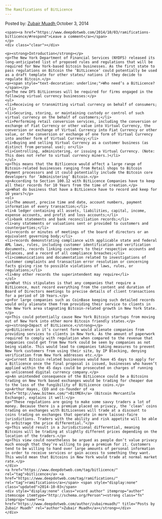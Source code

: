 ```yaml
---
The Ramifications of BitLicence
---
```

<article class="post-listing post-6861 post type-post status-publish format-standard has-post-thumbnail hentry  tag-bitlicence tag-ramifications">
    <div class="post-inner">
        <span>Posted by: <a href="https://www.deepdotweb.com/author/zubairmuadh/" title="">Zubair Muadh </a></span>
    <span>October 3, 2014</span>
    
    <span><a href="https://www.deepdotweb.com/2014/10/03/ramifications-bitlicence/#respond">Leave a comment</a></span>
    </p>
    <div class="clear"></div>
    
    <p><strong>Introduction</strong></p>
    <p>The New York Department of Financial Services (NYDFS) released its long-anticipated list of proposed rules and regulations that will be required for New York-based bitcoin businesses. As the first state to pass regulations on Bitcoin the ‘BitLicence’ could potentially be used as a draft template for other states/ nations if they decide to regulate Bitcoin.</p>
    <p><span style="text-decoration: underline;">Who need’s a BitLicence?</span></p>
    <p>The new DFS BitLicenses will be required for firms engaged in the following virtual currency businesses:</p>
    <ul>
    <li>Receiving or transmitting virtual currency on behalf of consumers;</li>
    <li>Securing, storing, or maintaining custody or control of such virtual currency on the behalf of customers;</li>
    <li>Performing retail conversion services, including the conversion or exchange of Fiat Currency or other value into Virtual Currency, the conversion or exchange of Virtual Currency into Fiat Currency or other value, or the conversion or exchange of one form of Virtual Currency into another form of Virtual Currency;</li>
    <li>Buying and selling Virtual Currency as a customer business (as distinct from personal use); or</li>
    <li>Controlling, administering, or issuing a Virtual Currency. (Note: This does not refer to virtual currency miners.)</li>
    </ul>
    <p>This means that the Bitlicence would affect a large range of Bitcoin-related businesses ranging from Retail shops to Bitcoin Payment processors and it could potentially include the Bitcoin core developers for ‘Administering’ Bitcoin.</p>
    <p>According to Section 100.12 with BitLicence Companies have to keep all their records for 10 Years from the time of creation.</p>
    <p>What do business that have a BitLicence have to record and keep for 10 years?</p>
    <ol>
    <li>The amount, precise time and date, account numbers, payment information of every transaction;</li>
    <li>A ledger containing all assets, liabilities, capital, income, expense accounts, and profit and loss accounts;</li>
    <li>bank statements and bank reconciliation records;</li>
    <li>any statements or valuations sent or provided to customers and counterparties;</li>
    <li>records or minutes of meetings of the board of directors or an equivalent governing body;</li>
    <li>records demonstrating compliance with applicable state and federal AML laws, rules, including customer identification and verification documents, records linking customers to their respective accounts and balances, and a record of all compliance breaches;</li>
    <li>communications and documentation related to investigations of customer complaints and transaction error resolution or concerning facts giving rise to possible violations of laws, rules, or regulations;</li>
    <li>Any other records the superintendent may require</li>
    </ol>
    <p>What this stipulates is that any companies that require a BitLicence, must record everything from the content and duration of Board of Directors meetings to precise details of client transactions for a period of 10 Years.</p>
    <p>For large companies such as CoinBase keeping such detailed records would only alienate them from providing their service to clients in the New York area stagnating Bitcoin-related growth in New York State.</p>
    <p>This could potentially cause New York Bitcoin startups from moving out of New York into other more Bitcoin friendly states.</p>
    <p><strong>Impact of BitLicence.</strong></p>
    <p>BitLicence in it’s current form would alienate companies from providing services to clients in New York. As the amount of paperwork required to comply with regulation when compared to the revenue that companies could get from New York could be seen by companies as not being viable. This would lead to companies taking measures to prevent New York customers from using their site, by IP Blocking, denying verification from New York addresses etc.</p>
    <p>Current Bitcoin related businesses would have 45 days to apply for a Bitlicence once the final proposal is issued, businesses who haven’t applied within the 45 days could be prosecuted on charges of running an unlicensed digital currency company.</p>
    <p>An unintended consequence of the BitLicence could be a Bitcoins trading on New York based exchanges would be trading for cheaper due to the loss of the fungibility of BitLicence coins.</p>
    <p>Arthur Hayes, CEO and co-founder of <a href="http://www.bitmex.com/">BitMEX</a> (Bitcoin Mercantile Exchange), explains it well:</p>
    <p>“These regulations are going to make some savvy traders a lot of money. Because there is a premium placed on privacy, the ‘clean’ coins trading on exchanges with BitLicenses will trade at a discount to coins trading on exchanges that operate in more laissez-faire jurisdictions. Traders with the ability and risk appetite will be able to arbitrage the price differential.”</p>
    <p>This would result in a Jurisdictional differential, meaning Bitcoins will be trading at slightly different prices depending on the location of the traders.</p>
    <p>This view could nonetheless be argued as people don’t value privacy much enough that they’re willing to pay a premium for it. Customers tend to be willing to hand over large amounts of personal information in order to receive services or gain access to something they want. This would mean that Bitcoins in New York would trade at normal market rate.</p>
    </div>
    <a href="https://www.deepdotweb.com/tag/bitlicence/" rel="tag">bitlicence</a> <a href="https://www.deepdotweb.com/tag/ramifications/" rel="tag">ramifications</a></span> <span style="display:none" class="updated">2014-10-03</span>
    <div style="display:none" class="vcard author" itemprop="author" itemscope itemtype="http://schema.org/Person"><strong class="fn" itemprop="name"><a href="https://www.deepdotweb.com/author/zubairmuadh/" title="Posts by Zubair Muadh" rel="author">Zubair Muadh</a></strong></div>
    </div>
</article>

